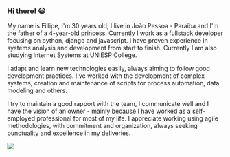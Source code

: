 ### Hi there! 😃

My name is Fillipe, I'm 30 years old, I live in João Pessoa - Paraíba and I'm the father of a 4-year-old princess. Currently I work as a fullstack developer focusing on python, django and javascript. I have proven experience in systems analysis and development from start to finish. Currently I am also studying Internet Systems at UNIESP College.

I adapt and learn new technologies easily, always aiming to follow good development practices. I've worked with the development of complex systems, creation and maintenance of scripts for process automation, data modeling and others.

I try to maintain a good rapport with the team, I communicate well and I have the vision of an owner - mainly because I have worked as a self-employed professional for most of my life. I appreciate working using agile methodologies, with commitment and organization, always seeking punctuality and excellence in my deliveries.

<a target="_blank" href="http://www.linkedin.com/in/fillipevieira92"><img src="https://img.icons8.com/color/48/000000/linkedin-circled--v1.png"/></a>
